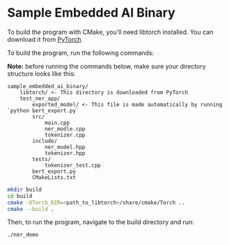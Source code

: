 # Sample Embedded AI Binary

To build the program with CMake, you'll need libtorch installed. You can download it from [PyTorch](https://pytorch.org/get-started/locally/).

To build the program, run the following commands:

**Note:** before running the commands below, make sure your directory structure looks like this:

```
sample_embedded_ai_binary/
    libtorch/ <- This directory is downloaded from PyTorch
    test_ner_app/
        exported_model/ <- This file is made automatically by running `python bert_export.py`
        src/
            main.cpp
            ner_modle.cpp
            tokenizer.cpp
        include/
            ner_model.hpp
            tokenizer.hpp
        tests/
            tokenizer_test.cpp
        bert_export.py
        CMakeLists.txt
```

```bash
mkdir build
cd build
cmake -DTorch_DIR=<path_to_libtorch>/share/cmake/Torch ..
cmake --build .
```

Then, to run the program, navigate to the build directory and run:

```bash
./ner_demo
```
